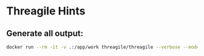 # Threagile Hints

## Generate all output:

```bash
docker run --rm -it -v .:/app/work threagile/threagile --verbose --model /app/work/threagile.yaml --output /app/work
```